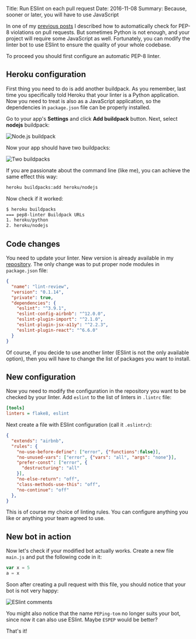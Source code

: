 Title: Run ESlint on each pull request
Date: 2016-11-08
Summary: Because, sooner or later, you will have to use JavaScript

In one of my [previous posts](http://pfertyk.me/2016/10/detect-pep-8-violations-on-pull-requests/)
I described how to automatically check for PEP-8 violations on pull requests.
But sometimes Python is not enough, and your project will require some JavaScript as well.
Fortunately, you can modify the linter bot to use ESlint to ensure the quality of your whole codebase.

To proceed you should first configure an automatic PEP-8 linter.

## Heroku configuration

First thing you need to do is add another buildpack. As you remember, last time you
specifically told Heroku that your linter is a Python application. Now you need to
treat is also as a JavaScript application, so the dependencies in `package.json` file
can be properly installed.

Go to your app's **Settings** and click **Add buildpack** button. Next, select **nodejs** buildpack:

![Node.js buildpack]({filename}/images/eslint-bot-nodejs-buildpack.png)

Now your app should have two buildpacks:

![Two buildpacks]({filename}/images/eslint-bot-double-buildpack.png)

If you are passionate about the command line (like me), you can achieve the same effect this way:

```sh
heroku buildpacks:add heroku/nodejs
```

Now check if it worked:

```sh
$ heroku buildpacks
=== pep8-linter Buildpack URLs
1. heroku/python
2. heroku/nodejs
```

## Code changes

You need to update your linter. New version is already available in my
[repository](github.com/pfertyk/lint-review). The only change was to put proper
node modules in `package.json` file:

```json
{
  "name": "lint-review",
  "version": "0.1.14",
  "private": true,
  "dependencies": {
    "eslint": "^3.9.1",
    "eslint-config-airbnb": "^12.0.0",
    "eslint-plugin-import": "^2.1.0",
    "eslint-plugin-jsx-a11y": "^2.2.3",
    "eslint-plugin-react": "^6.6.0"
  }
}
```

Of course, if you decide to use another linter (ESlint is not the only available option), then you will have to change the list of packages you want to install.

## New configuration

Now you need to modify the configuration in the repository you want to be checked by your linter.
Add `eslint` to the list of linters in `.lintrc` file:

```ini
[tools]
linters = flake8, eslint
```

Next create a file with ESlint configuration (call it `.eslintrc`):

```json
{
  "extends": "airbnb",
  "rules": {
    "no-use-before-define": ["error", {"functions":false}],
    "no-unused-vars": ["error", {"vars": "all", "args": "none"}],
    "prefer-const": ["error", {
      "destructuring": "all"
    }],
    "no-else-return": "off",
    "class-methods-use-this": "off",
    "no-continue": "off"
  },
}
```

This is of course my choice of linting rules. You can configure anything you like or anything your team agreed to use.

## New bot in action

Now let's check if your modified bot actually works. Create a new file `main.js` and put the following
code in it:

```js
var x = 5
a = x
```

Soon after creating a pull request with this file, you should notice that your bot is not very happy:

![ESlint comments]({filename}/images/eslint-bot-comments.png)

You might also notice that the name `PEPing-tom` no longer suits your bot, since now it can also use ESlint.
Maybe `ESPEP` would be better?

That's it!
